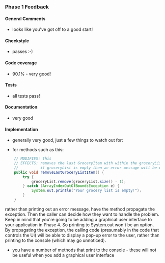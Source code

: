 ### Phase 1 Feedback

#### General Comments
- looks like you've got off to a good start!

#### Checkstyle
- passes :-)

#### Code coverage
- 90.1% - very good!

#### Tests
- all tests pass!

#### Documentation
- very good

#### Implementation
- generally very good, just a few things to watch out for:

- for methods such as this:

```java
    // MODIFIES: this
    // EFFECTS: removes the last GroceryItem with within the groceryList
    //          if groceryList is empty then an error message will be displayed
    public void removeLastGroceryListItem() {
        try {
            groceryList.remove(groceryList.size() - 1);
        } catch (ArrayIndexOutOfBoundsException e) {
            System.out.println("Your grocery list is empty!");
        }
    }
```      
rather than printing out an error message, have the method propagate the
exception.  Then the caller can decide how they want to handle the problem.
Keep in mind that you're going to be adding a graphical user interface to
your application in Phase 4.  So printing to System.out won't be an option.  
By propagating the exception, the calling code (presumably in the code
that controls the UI) will be able to display a pop-up error to the user, 
rather than printing to the console (which may go unnoticed).

- you have a number of methods that print to the console - these will not
be useful when you add a graphical user interface

                